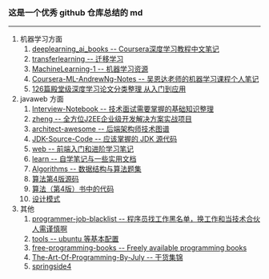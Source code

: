 ### 这是一个优秀 github 仓库总结的 md

---

1. 机器学习方面
   1. [deeplearning_ai_books -- Coursera深度学习教程中文笔记](https://github.com/fengdu78/deeplearning_ai_books)  
   2. [transferlearning -- 迁移学习](https://github.com/jindongwang/transferlearning)  
   3. [MachineLearning-1 -- 机器学习资源](https://github.com/allmachinelearning/MachineLearning)  
   4. [Coursera-ML-AndrewNg-Notes -- 吴恩达老师的机器学习课程个人笔记](https://github.com/fengdu78/Coursera-ML-AndrewNg-Notes) 
   5. [126篇殿堂级深度学习论文分类整理 从入门到应用](https://www.leiphone.com/news/201702/FWkJ2AdpyQRft3vW.html) 
2. javaweb 方面
   1. [Interview-Notebook -- 技术面试需要掌握的基础知识整理](https://github.com/CyC2018/Interview-Notebook)  
   2. [zheng -- 全方位J2EE企业级开发解决方案实战项目](https://github.com/shuzheng/zheng)  
   3. [architect-awesome -- 后端架构师技术图谱](https://github.com/xingshaocheng/architect-awesome) 
   4. [JDK-Source-Code -- 应该掌握的 JDK 源代码](https://github.com/CyC2018/JDK-Source-Code)  
   5. [web -- 前端入门和进阶学习笔记](https://github.com/smyhvae/Web)  
   6. [learn -- 自学笔记与一些实用文档](https://github.com/Zouzhp3/Learn) 
   7. [Algorithms -- 数据结构与算法题集](https://github.com/Loveslife/Algorithms) 
   8. [算法第4版源码](https://gitee.com/toscanago/algs4) 
   9. [算法（第4版）书中的代码](https://github.com/jimmysuncpt/Algorithms) 
   10. [设计模式](https://github.com/jimmysuncpt/DesignPatterns) 
3. 其他
   1. [programmer-job-blacklist -- 程序员找工作黑名单，换工作和当技术合伙人需谨慎啊](https://github.com/shengxinjing/programmer-job-blacklist)  
   2. [tools -- ubuntu 等基本配置](https://github.com/tofar/tools)   
   3. [free-programming-books -- Freely available programming books](https://github.com/EbookFoundation/free-programming-books)  
   4. [The-Art-Of-Programming-By-July -- 干货集锦](https://github.com/julycoding/The-Art-Of-Programming-By-July)  
   5. [springside4](https://github.com/springside/springside4) 